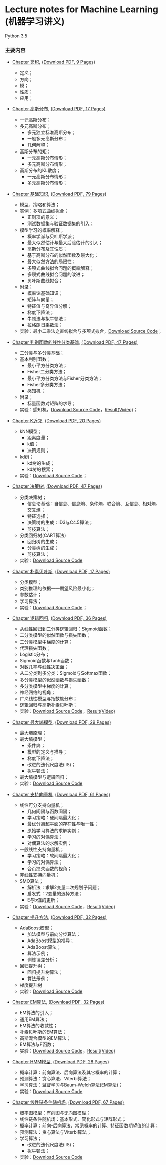 # Lecture notes for Machine Learning (机器学习讲义)

Python 3.5

### 主要内容

- <a href="https://duxiaoqin.github.io/Lecture-notes-for-Machine-Learning/Chapter-CrossProduct.html">Chapter 叉积</a>, <a href="Chapter-CrossProduct.pdf">(Download PDF, 9 Pages)</a>
   - 定义；
   - 方向；
   - 模；
   - 性质；
   - 应用；

- <a href="https://duxiaoqin.github.io/Lecture-notes-for-Machine-Learning/Chapter-Gaussian.html">Chapter 高斯分布</a>, <a href="Chapter-Gaussian.pdf">(Download PDF, 17 Pages)</a>
   - 一元高斯分布；
   - 多元高斯分布；
      - 多元独立标准高斯分布；
      - 一般多元高斯分布；
      - 几何解释；
   - 高斯分布的矩；
      - 一元高斯分布情形；
      - 多元高斯分布情形；
   - 高斯分布的KL散度；
      - 一元高斯分布情形；
      - 多元高斯分布情形；

- <a href="https://duxiaoqin.github.io/Lecture-notes-for-Machine-Learning/Chapter1-CN.html">Chapter 基础知识</a>, <a href="Chapter1-CN.pdf">(Download PDF, 79 Pages)</a>
   - 模型、策略和算法；
   - 实例：多项式曲线拟合；
      - 正则项的意义；
      - 测试数据集与验证数据集的引入；
   - 模型学习的概率解释；
      - 概率学派与贝叶斯学派；
      - 最大似然估计与最大后验估计的引入；
      - 高斯分布及其性质；
      - 基于高斯分布的似然函数及最大化；
      - 最大似然方法的局限性；
      - 多项式曲线拟合问题的概率解释；
      - 多项式曲线拟合问题的改进；
      - 贝叶斯曲线拟合；
   - 附录；
      - 概率论基础知识；
      - 矩阵与向量；
      - 特征值与奇异值分解；
      - 梯度下降法；
      - 牛顿法与拟牛顿法；
      - 拉格朗日乘数法；
   - 实验：最小二乘法之直线拟合与多项式拟合，<a href="Chapter1-SourceCode.zip">Download Source Code</a>；

- <a href="https://duxiaoqin.github.io/Lecture-notes-for-Machine-Learning/Chapter2-CN.html">Chapter 判别函数的线性分类基础</a>, <a href="Chapter2-CN.pdf">(Download PDF, 47 Pages)</a>
   - 二分类与多分类基础；
   - 基本判别函数；
      - 最小平方分类方法；
      - Fisher二分类方法；
      - 最小平方分类方法与Fisher分类方法；
      - Fisher多分类方法；
      - 感知机；
   - 附录；
      - 标量函数对矩阵的求导；
   - 实验：感知机，<a href="Perceptron.ipynb">Download Source Code</a>，<a href="Fitting-Perceptron.mp4">Result(Video)</a>；

- <a href="https://duxiaoqin.github.io/Lecture-notes-for-Machine-Learning/Chapter3-CN.html">Chapter K近邻</a>, <a href="Chapter3-CN.pdf">(Download PDF, 20 Pages)</a>
   - kNN模型；
      - 距离度量；
      - k值；
      - 决策规则；
   - kd树；
      - kd树的生成；
      - kd树的搜索；
   - 实验：<a href="Chapter3-SourceCode.zip">Download Source Code</a>；

- <a href="https://duxiaoqin.github.io/Lecture-notes-for-Machine-Learning/Chapter4-CN.html">Chapter 决策树</a>, <a href="Chapter4-CN.pdf">(Download PDF, 47 Pages)</a>
   - 分类决策树；
      - 信息论基础：自信息、信息熵、条件熵、联合熵、互信息、相对熵、交叉熵；
      - 特征选择；
      - 决策树的生成：ID3与C4.5算法；
      - 剪枝算法；
   - 分类回归树(CART算法)
      - 回归树的生成；
      - 分类树的生成；
      - 剪枝算法；
   - 实验：<a href="Chapter4-SourceCode.zip">Download Source Code</a>

- <a href="https://duxiaoqin.github.io/Lecture-notes-for-Machine-Learning/Chapter5-CN.html">Chapter 朴素贝叶斯</a>, <a href="Chapter5-CN.pdf">(Download PDF, 17 Pages)</a>
   - 分类模型；
   - 类别推理的依据——期望风险最小化；
   - 参数估计；
   - 学习算法；
   - 实验：<a href="Chapter5-SourceCode.zip">Download Source Code</a>；

- <a href="https://duxiaoqin.github.io/Lecture-notes-for-Machine-Learning/Chapter6-CN.html">Chapter 逻辑回归</a>, <a href="Chapter6-CN.pdf">(Download PDF, 36 Pages)</a>
   - 从线性回归到二分类逻辑回归：Sigmoid函数；
   - 二分类模型的似然函数与损失函数；
   - 二分类模型中梯度的计算；
   - 代理损失函数；
   - Logistic分布；
   - Sigmoid函数与Tanh函数；
   - 对数几率与线性决策面；
   - 从二分类到多分类：Sigmoid与Softmax函数；
   - 多分类模型的似然函数与损失函数；
   - 多分类模型中梯度的计算；
   - 神经网络的视角；
   - 广义线性模型与指数族分布；
   - 逻辑回归与高斯朴素贝叶斯；
   - 实验：<a href="Chapter6-SourceCode.zip">Download Source Code</a>，<a href="Fitting-LR.mp4">Result(Video)</a>

- <a href="https://duxiaoqin.github.io/Lecture-notes-for-Machine-Learning/Chapter7-CN.html">Chapter 最大熵模型</a>, <a href="Chapter7.pdf">(Download PDF, 29 Pages)</a>
   - 最大熵原理；
   - 最大熵模型；
      - 条件熵；
      - 模型的定义与推导；
      - 梯度下降法；
      - 改进的迭代尺度法(IIS)；
      - 拟牛顿法；
   - 最大熵模型与逻辑回归；
   - 实验：<a href="ME.ipynb">Download Source Code</a>

- <a href="https://duxiaoqin.github.io/Lecture-notes-for-Machine-Learning/Chapter8-CN.html">Chapter 支持向量机</a>, <a href="Chapter8-CN.pdf">(Download PDF, 61 Pages)</a>
   - 线性可分支持向量机；
      - 几何间隔与函数间隔；
      - 学习策略：硬间隔最大化；
      - 最优分离超平面的存在性与唯一性；
      - 原始学习算法的求解实例；
      - 学习的对偶算法；
      - 对偶算法的求解实例；
   - 一般线性支持向量机；
      - 学习策略：软间隔最大化；
      - 学习的对偶算法；
      - 合页损失函数的视角；
   - 非线性支持向量机；
   - SMO算法；
      - 解析法：求解2变量二次规划子问题；
      - 启发式：2变量的选择方法；
      - E与b值的更新；
   - 实验：<a href="Chapter8-SourceCode.zip">Download Source Code</a>，<a href="Fitting-SVM.mp4">Result(Video)</a>

- <a href="https://duxiaoqin.github.io/Lecture-notes-for-Machine-Learning/Chapter9-CN.html">Chapter 提升方法</a>, <a href="Chapter9-CN.pdf">(Download PDF, 32 Pages)</a>
   - AdaBoost模型；
      - 加法模型与前向分步算法；
      - AdaBoost模型的推导；
      - AdaBoost算法；
      - 算法示例；
      - 训练误差分析；
   - 回归提升树；
      - 回归提升树算法；
      - 算法示例；
   - 梯度提升树
   - 实验：<a href="Chapter9-SourceCode.zip">Download Source Code</a>

- <a href="https://duxiaoqin.github.io/Lecture-notes-for-Machine-Learning/Chapter10-CN.html">Chapter EM算法</a>, <a href="Chapter10-CN.pdf">(Download PDF, 32 Pages)</a>
   - EM算法的引入；
   - 通用EM算法；
   - EM算法的收敛性；
   - 朴素贝叶斯的EM算法；
   - 高斯混合模型的EM算法；
   - EM算法与F函数；
   - 实验：<a href="Chapter10-SourceCode.zip">Download Source Code</a>，<a href="Fitting-EM.mp4">Result(Video)</a>

- <a href="https://duxiaoqin.github.io/Lecture-notes-for-Machine-Learning/Chapter11-CN.html">Chapter HMM模型</a>, <a href="Chapter11-CN.pdf">(Download PDF, 28 Pages)</a>
   - 概率计算：前向算法、后向算法及其它概率的计算；
   - 预测算法：贪心算法、Viterbi算法；
   - 学习算法：监督学习与Baum-Welch算法(EM算法)；
   - 实验：<a href="Chapter11-SourceCode.zip">Download Source Code</a>

- <a href="https://duxiaoqin.github.io/Lecture-notes-for-Machine-Learning/Chapter12-CN.html">Chapter 线性链条件随机场</a>, <a href="Chapter12-CN.pdf">(Download PDF, 67 Pages)</a>
   - 概率图模型：有向图与无向图模型；
   - 线性链条件随机场：基本形式、简化形式与矩阵形式；
   - 概率计算：前向-后向算法、常见概率的计算、特征函数期望值的计算；
   - 预测算法：贪心算法与Viterbi算法；
   - 学习算法；
      - 改进的迭代尺度法(IIS)；
      - 拟牛顿法；
   - 实验：<a href="Chapter12-SourceCode.zip">Download Source Code</a>
